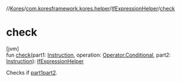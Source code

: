 //[Kores](../../../index.md)/[com.koresframework.kores.helper](../index.md)/[IfExpressionHelper](index.md)/[check](check.md)

# check

[jvm]\
fun [check](check.md)(part1: [Instruction](../../com.koresframework.kores/-instruction/index.md), operation: [Operator.Conditional](../../com.koresframework.kores.operator/-operator/-conditional/index.md), part2: [Instruction](../../com.koresframework.kores/-instruction/index.md)): [IfExpressionHelper](index.md)

Checks if [part1](check.md)[part2](check.md).
